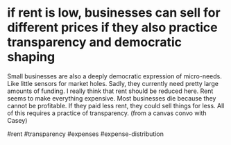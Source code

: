 # if rent is low, businesses can sell for different prices if they also practice transparency and democratic shaping
Small businesses are also a deeply democratic expression of micro-needs. Like little sensors for market holes. Sadly, they currently need pretty large amounts of funding. I really think that rent should be reduced here. Rent seems to make everything expensive. Most businesses die because they cannot be profitable. If they paid less rent, they could sell things for less. All of this requires a practice of transparency. (from a canvas convo with Casey)

#rent #transparency #expenses #expense-distribution